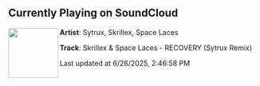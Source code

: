 ## Currently Playing on SoundCloud

[<img align="left" width="100" src="https://i1.sndcdn.com/artworks-NOGOxU05nqMl9UD7-UjALiA-t500x500.png">](https://soundcloud.com/sytrux/skrillex-space-laces-recovery-sytrux-remix?in=saxurn/sets/very-obvi/)

**Artist**: Sytrux, Skrillex, Space Laces 

**Track**: Skrillex & Space Laces - RECOVERY (Sytrux Remix)

Last updated at 6/26/2025, 2:46:58 PM
